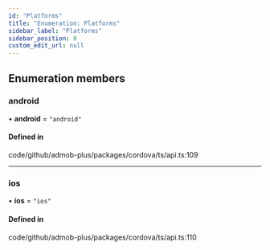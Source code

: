```yaml
---
id: "Platforms"
title: "Enumeration: Platforms"
sidebar_label: "Platforms"
sidebar_position: 0
custom_edit_url: null
---
```


## Enumeration members

### android

• **android** = `"android"`

#### Defined in

code/github/admob-plus/packages/cordova/ts/api.ts:109

___

### ios

• **ios** = `"ios"`

#### Defined in

code/github/admob-plus/packages/cordova/ts/api.ts:110
